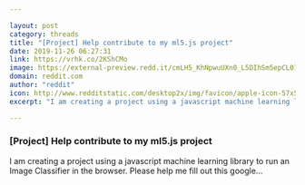 ```yaml
---

layout: post
category: threads
title: "[Project] Help contribute to my ml5.js project"
date: 2019-11-26 06:27:31
link: https://vrhk.co/2KShCMo
image: https://external-preview.redd.it/cmLH5_KhNpwuUXn0_L5DIhSm5epCL070q6Txqz5c5Ro.jpg?width=192&height=100.523560209&auto=webp&s=c4c412a1643bde9016a99a8151b8687976f8f60c
domain: reddit.com
author: "reddit"
icon: http://www.redditstatic.com/desktop2x/img/favicon/apple-icon-57x57.png
excerpt: "I am creating a project using a javascript machine learning library to run an Image Classifier in the browser. Please help me fill out this google..."

---
```


### [Project] Help contribute to my ml5.js project

I am creating a project using a javascript machine learning library to run an Image Classifier in the browser. Please help me fill out this google...